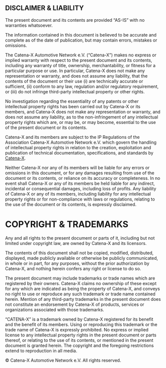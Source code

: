 ## DISCLAIMER & LIABILITY

The present document and its contents are provided “AS-IS” with no warranties whatsoever.

The information contained in this document is believed to be accurate and complete as of the date of publication, but may contain errors, mistakes or omissions.

The Catena-X Automotive Network e.V. (“Catena-X”) makes no express or implied warranty with respect to the present document and its contents, including any warranty of title, ownership, merchantability, or fitness for a particular purpose or use. In particular, Catena-X does not make any representation or warranty, and does not assume any liability, that the contents of the document or their use (i) are technically accurate or sufficient, (ii) conform to any law, regulation and/or regulatory requirement, or (iii) do not infringe third-party intellectual property or other rights.

No investigation regarding the essentiality of any patents or other intellectual property rights has been carried out by Catena-X or its members, and Catena-X does not make any representation or warranty, and does not assume any liability, as to the non-infringement of any intellectual property rights which are, or may be, or may become, essential to the use of the present document or its contents.

Catena-X and its members are subject to the IP Regulations of the Association Catena-X Automotive Network e.V. which govern the handling of intellectual property rights in relation to the creation, exploitation and publication of technical documentation, specifications, and standards by [Catena-X](https://catena-x.net/fileadmin/user_upload/Vereinsdokumente/Catena-X_IP_Regelwerk_IP_Regulations.pdf).

Neither Catena-X nor any of its members will be liable for any errors or omissions in this document, or for any damages resulting from use of the document or its contents, or reliance on its accuracy or completeness. In no event shall Catena-X or any of its members be held liable for any indirect, incidental or consequential damages, including loss of profits. Any liability of Catena-X or any of its members, including liability for any intellectual property rights or for non-compliance with laws or regulations, relating to the use of the document or its contents, is expressly disclaimed.

# COPYRIGHT & TRADEMARKS

Any and all rights to the present document or parts of it, including but not limited under copyright law, are owned by Catena-X and its licensors.

The contents of this document shall not be copied, modified, distributed, displayed, made publicly available or otherwise be publicly communicated, in whole or in part, for any purposes, without the prior authorization by Catena-X, and nothing herein confers any right or license to do so.

The present document may include trademarks or trade names which are registered by their owners. Catena-X claims no ownership of these except for any which are indicated as being the property of Catena-X, and conveys no right to use or reproduce any such trademark or trade name contained herein. Mention of any third-party trademarks in the present document does not constitute an endorsement by Catena-X of products, services or organizations associated with those trademarks.

“CATENA-X” is a trademark owned by Catena-X registered for its benefit and the benefit of its members. Using or reproducing this trademark or the trade name of Catena-X is expressly prohibited. No express or implied license to any intellectual property rights in the present document or parts thereof, or relating to the use of its contents, or mentioned in the present document is granted herein. The copyright and the foregoing restrictions extend to reproduction in all media.

© Catena-X Automotive Network e.V. All rights reserved.
